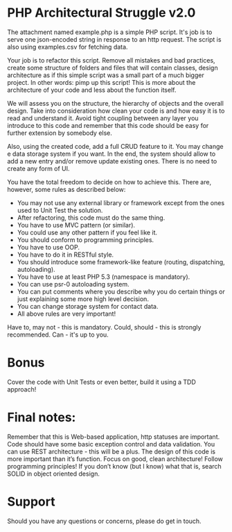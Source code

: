# PHP Architectural Struggle v2.0

The attachment named example.php is a simple PHP script.
It's job is to serve one json-encoded string in response to an http request.
The script is also using examples.csv for fetching data.

Your job is to refactor this script. Remove all mistakes and bad practices,
create some structure of folders and files that will contain classes,
design architecture as if this simple script was a small part of a much bigger project.
In other words: pimp up this script! This is more about the architecture of your code and
less about the function itself.

We will assess you on the structure, the hierarchy of objects and the overall design.
Take into consideration how clean your code is and how easy it is to read and understand it.
Avoid tight coupling between any layer you introduce to this code and remember
that this code should be easy for further extension by somebody else.

Also, using the created code, add a full CRUD feature to it.
You may change e data storage system if you want.
In the end, the system should allow to add a new entry and/or remove update existing ones.
There is no need to create any form of UI.

You have the total freedom to decide on how to achieve this.
There are, however, some rules as described below:

* You may not use any external library or framework except from the ones used to Unit Test the solution.
* After refactoring, this code must do the same thing.
* You have to use MVC pattern (or similar).
* You could use any other pattern if you feel like it.
* You should conform to programming principles.
* You have to use OOP.
* You have to do it in RESTful style.
* You should introduce some framework-like feature (routing, dispatching, autoloading).
* You have to use at least PHP 5.3 (namespace is mandatory).
* You can use psr-0 autoloading system.
* You can put comments where you describe why you do certain things or just explaining some more high level decision.
* You can change storage system for contact data.
* All above rules are very important!

Have to, may not - this is mandatory.
Could, should - this is strongly recommended.
Can - it's up to you.

# Bonus

Cover the code with Unit Tests or even better, build it using a TDD approach!

# Final notes:

Remember that this is Web-based application, http statuses are important.
Code should have some basic exception control and data validation.
You can use REST architecture - this will be a plus.
The design of this code is more important than it’s function.
Focus on good, clean architecture!
Follow programming principles! If you don’t know (but I know) what that is,
search SOLID in object oriented design.

# Support

Should you have any questions or concerns, please do get in touch.